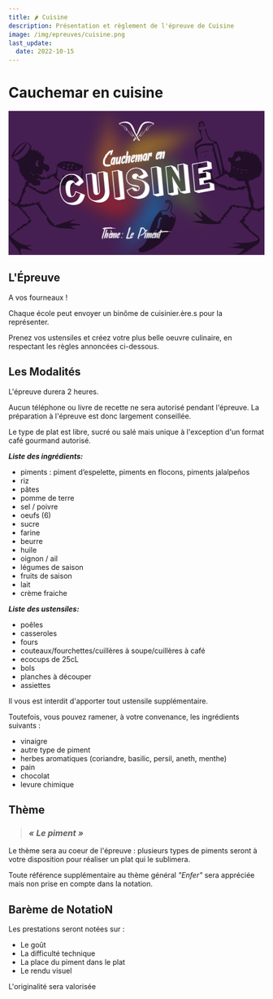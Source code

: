 ```yaml
---
title: 🌶️ Cuisine
description: Présentation et règlement de l'épreuve de Cuisine
image: /img/epreuves/cuisine.png
last_update:
  date: 2022-10-15
---
```


# Cauchemar en cuisine

![](/img/epreuves/cuisine.png)

## L'Épreuve

A vos fourneaux ! 

Chaque école peut envoyer un binôme de cuisinier.ère.s pour la représenter. 

Prenez vos ustensiles et créez votre plus belle oeuvre culinaire, en respectant les règles annoncées ci-dessous.

## Les Modalités

L'épreuve durera 2 heures. 

Aucun téléphone ou livre de recette ne sera autorisé pendant l'épreuve. La préparation à l'épreuve est donc largement conseillée.

Le type de plat est libre, sucré ou salé mais unique à l'exception d'un format café gourmand autorisé.

***Liste des ingrédients:***
- piments : piment d’espelette, piments en flocons, piments jalalpeños
- riz 
- pâtes
- pomme de terre
- sel / poivre
- oeufs (6)
- sucre
- farine
- beurre
- huile
- oignon / ail
- légumes de saison
- fruits de saison
- lait
- crème fraiche

***Liste des ustensiles:***
- poêles
- casseroles
- fours
- couteaux/fourchettes/cuillères à soupe/cuillères à café
- ecocups de 25cL 
- bols
- planches à découper
- assiettes


Il vous est interdit d'apporter tout ustensile supplémentaire. 

Toutefois, vous pouvez ramener, à votre convenance, les ingrédients suivants :
- vinaigre
- autre type de piment
- herbes aromatiques (coriandre, basilic, persil, aneth, menthe)
- pain
- chocolat
- levure chimique



## Thème

> ### ***« Le piment »***

Le thème sera au coeur de l'épreuve : plusieurs types de piments seront à votre disposition pour réaliser un plat qui le sublimera.

Toute référence supplémentaire au thème général *"Enfer"* sera appréciée mais non prise en compte dans la notation.

## Barème de NotatioN

Les prestations seront notées sur :
* Le goût
* La difficulté technique
* La place du piment dans le plat
* Le rendu visuel

L'originalité sera valorisée